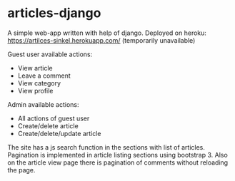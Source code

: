 # articles-django
A simple web-app written with help of django.
Deployed on heroku: https://artilces-sinkel.herokuapp.com/ (temporarily unavailable)

Guest user available actions:
 * View article
 * Leave a comment
 * View category
 * View profile

Admin available actions:
 * All actions of guest user
 * Create/delete article
 * Create/delete/update article
 
The site has a js search function in the sections with list of articles. 
Pagination is implemented in article listing sections using bootstrap 3. Also on the article view page there is pagination of comments without reloading the page.
